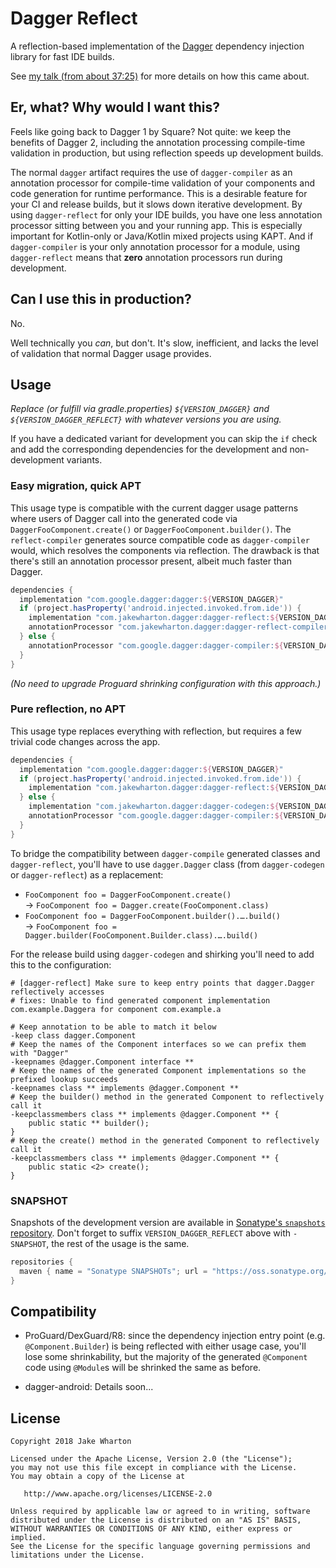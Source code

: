 Dagger Reflect
==============

A reflection-based implementation of the [Dagger][dagger] dependency injection library for fast IDE builds.

See [my talk (from about 37:25)][talk] for more details on how this came about.


Er, what? Why would I want this?
--------------------------------

Feels like going back to Dagger 1 by Square? Not quite: we keep the benefits of Dagger 2, including the annotation processing compile-time validation in production, but using reflection speeds up development builds.

The normal `dagger` artifact requires the use of `dagger-compiler` as an annotation processor for compile-time validation of your components and code generation for runtime performance.
This is a desirable feature for your CI and release builds, but it slows down iterative development.
By using `dagger-reflect` for only your IDE builds, you have one less annotation processor sitting between you and your running app. This is especially important for Kotlin-only or Java/Kotlin mixed projects using KAPT. And if `dagger-compiler` is your only annotation
processor for a module, using `dagger-reflect` means that **zero** annotation processors run during development.


Can I use this in production?
-----------------------------

No.

Well technically you _can_, but don't. It's slow, inefficient, and lacks the level of validation that normal Dagger usage provides.


Usage
-----

_Replace (or fulfill via gradle.properties) `${VERSION_DAGGER}` and `${VERSION_DAGGER_REFLECT}` with whatever versions you are using._

If you have a dedicated variant for development you can skip the `if` check and add the corresponding dependencies for the development and non-development variants.

### Easy migration, quick APT
This usage type is compatible with the current dagger usage patterns where users of Dagger call into the generated code via `DaggerFooComponent.create()` or `DaggerFooComponent.builder()`. The `reflect-compiler` generates source compatible code as `dagger-compiler` would, which resolves the components via reflection. The drawback is that there's still an annotation processor present, albeit much faster than Dagger.

```gradle
dependencies {
  implementation "com.google.dagger:dagger:${VERSION_DAGGER}"
  if (project.hasProperty('android.injected.invoked.from.ide')) {
    implementation "com.jakewharton.dagger:dagger-reflect:${VERSION_DAGGER_REFLECT}"
    annotationProcessor "com.jakewharton.dagger:dagger-reflect-compiler:${VERSION_DAGGER_REFLECT}"
  } else {
    annotationProcessor "com.google.dagger:dagger-compiler:${VERSION_DAGGER}"
  }
}
```

_(No need to upgrade Proguard shrinking configuration with this approach.)_

### Pure reflection, no APT
This usage type replaces everything with reflection, but requires a few trivial code changes across the app.

```gradle
dependencies {
  implementation "com.google.dagger:dagger:${VERSION_DAGGER}"
  if (project.hasProperty('android.injected.invoked.from.ide')) {
    implementation "com.jakewharton.dagger:dagger-reflect:${VERSION_DAGGER_REFLECT}"
  } else {
    implementation "com.jakewharton.dagger:dagger-codegen:${VERSION_DAGGER_REFLECT}"
    annotationProcessor "com.google.dagger:dagger-compiler:${VERSION_DAGGER}"
  }
}
```

To bridge the compatibility between `dagger-compile` generated classes and `dagger-reflect`, you'll have to use `dagger.Dagger` class (from `dagger-codegen` or `dagger-reflect`) as a replacement:
 * `FooComponent foo = DaggerFooComponent.create()`  
   &rarr; `FooComponent foo = Dagger.create(FooComponent.class)`
 * `FooComponent foo = DaggerFooComponent.builder().….build()`  
   &rarr; `FooComponent foo = Dagger.builder(FooComponent.Builder.class).….build()`

For the release build using `dagger-codegen` and shirking you'll need to add this to the configuration:
```proguard
# [dagger-reflect] Make sure to keep entry points that dagger.Dagger reflectively accesses
# fixes: Unable to find generated component implementation com.example.Daggera for component com.example.a

# Keep annotation to be able to match it below
-keep class dagger.Component
# Keep the names of the Component interfaces so we can prefix them with "Dagger"
-keepnames @dagger.Component interface **
# Keep the names of the generated Component implementations so the prefixed lookup succeeds
-keepnames class ** implements @dagger.Component **
# Keep the builder() method in the generated Component to reflectively call it
-keepclassmembers class ** implements @dagger.Component ** {
	public static ** builder();
}
# Keep the create() method in the generated Component to reflectively call it
-keepclassmembers class ** implements @dagger.Component ** {
	public static <2> create();
}
```

### SNAPSHOT

Snapshots of the development version are available in [Sonatype's `snapshots` repository][snap].
Don't forget to suffix `VERSION_DAGGER_REFLECT` above with `-SNAPSHOT`, the rest of the usage is the same.

```gradle
repositories {
  maven { name = "Sonatype SNAPSHOTs"; url = "https://oss.sonatype.org/content/repositories/snapshots/" }
}
```


Compatibility
-------------

 * ProGuard/DexGuard/R8: since the dependency injection entry point (e.g. `@Component.Builder`) is being reflected with either usage case, you'll lose some shrinkability, but the majority of the generated `@Component` code using `@Module`s will be shrinked the same as before.

 * dagger-android: Details soon...


License
-------

    Copyright 2018 Jake Wharton

    Licensed under the Apache License, Version 2.0 (the "License");
    you may not use this file except in compliance with the License.
    You may obtain a copy of the License at

       http://www.apache.org/licenses/LICENSE-2.0

    Unless required by applicable law or agreed to in writing, software
    distributed under the License is distributed on an "AS IS" BASIS,
    WITHOUT WARRANTIES OR CONDITIONS OF ANY KIND, either express or implied.
    See the License for the specific language governing permissions and
    limitations under the License.


 [dagger]: https://github.com/google/dagger/
 [snap]: https://oss.sonatype.org/content/repositories/snapshots/
 [talk]: https://jakewharton.com/helping-dagger-help-you/
